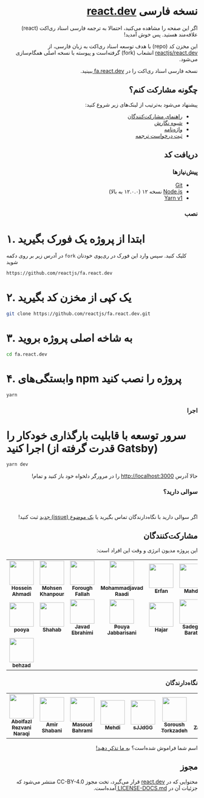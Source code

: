 <h1 dir="rtl">
  نسخه فارسی <a href="https://react.dev/">react.dev</a>
</h1>

<p dir="rtl">
  اگر این صفحه را مشاهده می‌کنید، احتمالا به ترجمه فارسی اسناد ری‌اکت (react)
  علاقه‌مند هستید. پس خوش‌ آمدید!
</p>

<p dir="rtl">
  این مخزن کد (repo) با هدف توسعه اسناد ری‌اکت به زبان فارسی، از
  <a href="https://github.com/reactjs/react.dev">reactjs/react.dev</a>
  انشعاب (fork) گرفته‌است و پیوسته با نسخه اصلی همگام‌سازی می‌شود.
</p>

<p dir="rtl">
  نسخه فارسی اسناد ری‌اکت را در
  <a href="https://fa.react.dev/" target="_blank">
    fa.react.dev
  </a>
  ببینید.
</p>

<h2 dir="rtl">چگونه مشارکت کنم؟</h2>

<p dir="rtl">پیشنهاد می‌شود به‌ترتیب از لینک‌های زیر شروع کنید:</p>
<ul dir="rtl">
  <li>
    <a href="https://github.com/reactjs/fa.react.dev/blob/master/CONTRIBUTING.md">
      راهنمای مشارکت‌کنندگان
    </a>
  </li>
  <li>
    <a href="https://github.com/reactjs/fa.react.dev/blob/master/STYLE-GUIDE.md">
      شیوه نگارش
    </a>
  </li>
  <li>
    <a href="https://github.com/reactjs/fa.react.dev/blob/master/TRANSLATION.md">
      واژه‌نامه
    </a>
  </li>
  <li>
    <a href="https://github.com/reactjs/fa.react.dev/issues/328">
      ثبت درخواست ترجمه
    </a>
  </li>
</ul>

<h2 dir="rtl">دریافت کد</h2>

<h3 dir="rtl">پیش‌نیازها</h3>

<ul dir="rtl">
  <li>
    <a href="https://git-scm.com/downloads">Git</a>
  </li>
  <li>
    <a href="https://nodejs.org/en/">Node.js</a> نسخه ۱۲ (۱۲.۰.۰ به بالا)
  </li>
  <li>
    <a href="https://yarnpkg.com/lang/en/docs/install/">Yarn v1</a>
  </li>
</ul>

<h3 dir="rtl">نصب</h3>

# ۱. ابتدا از پروژه یک فورک بگیرید

در آدرس زیر بر روی دکمه `fork` کلیک کنید.
سپس وارد این فورک در ری‌پوی خودتان شوید
‍‍‍‍‍

```bash
https://github.com/reactjs/fa.react.dev
```

# ۲. یک کپی از مخزن کد بگیرید

```bash
git clone https://github.com/reactjs/fa.react.dev.git
```

# ۳. به شاخه اصلی پروژه بروید

```bash
cd fa.react.dev
```

# ۴. وابستگی‌های npm پروژه را نصب کنید

```bash
yarn
```

<h3 dir="rtl">اجرا</h3>

# سرور توسعه با قابلیت بارگذاری خودکار را اجرا کنید (قدرت گرفته از Gatsby)

```bash
yarn dev
```

<p dir="rtl">
  حالا آدرس <a href="http://localhost:3000">http://localhost:3000</a> را در
  مرورگر دلخواه خود باز کنید و تمام!
</p>

<h3 dir="rtl">سوالی دارید؟</h3>

‌<p dir="rtl">
اگر سوالی دارید با نگاه‌دارندگان تماس بگیرید یا <a href="https://github.com/reactjs/fa.react.dev/issues/new">یک موضوع (issue) جدید</a> ثبت کنید!

</p>

<h2 dir="rtl">مشارکت‌کنندگان</h2>
<p dir="rtl">
این پروژه مدیون انرژی و وقت این افراد است:
</p>
<!-- ALL-CONTRIBUTORS-LIST:START - Do not remove or modify this section -->
<!-- prettier-ignore-start -->
<!-- markdownlint-disable -->
<table>
  <tr>
    <td align="center"><a href="https://github.com/hosseinAMD"><img src="https://avatars2.githubusercontent.com/u/43136173?v=4?s=64" width="64px;" alt=""/><br /><sub><b>Hossein Ahmadi</b></sub></a></td>
    <td align="center"><a href="https://github.com/mohsenkhanpour"><img src="https://avatars1.githubusercontent.com/u/28626829?v=4?s=64" width="64px;" alt=""/><br /><sub><b>Mohsen Khanpour</b></sub></a></td>
    <td align="center"><a href="https://github.com/black-sheep777"><img src="https://avatars2.githubusercontent.com/u/16780155?v=4?s=64" width="64px;" alt=""/><br /><sub><b>Forough Fallah</b></sub></a></td>
    <td align="center"><a href="https://www.bitsnbytes.ir/"><img src="https://avatars2.githubusercontent.com/u/20579660?v=4?s=64" width="64px;" alt=""/><br /><sub><b>Mohammadjavad Raadi</b></sub></a></td>
    <td align="center"><a href="https://octascript.com/"><img src="https://avatars0.githubusercontent.com/u/52595036?v=4?s=64" width="64px;" alt=""/><br /><sub><b>Erfan</b></sub></a></td>
    <td align="center"><a href="https://github.com/mahdinba97"><img src="https://avatars2.githubusercontent.com/u/29746159?v=4?s=64" width="64px;" alt=""/><br /><sub><b>Mahdi</b></sub></a></td>
    <td align="center"><a href="https://github.com/x1smind"><img src="https://avatars0.githubusercontent.com/u/7421771?v=4?s=64" width="64px;" alt=""/><br /><sub><b>Faraz Soroush</b></sub></a></td>
  </tr>
  <tr>
    <td align="center"><a href="https://sabramooz.ir/"><img src="https://avatars0.githubusercontent.com/u/7726076?v=4?s=64" width="64px;" alt=""/><br /><sub><b>pooya</b></sub></a></td>
    <td align="center"><a href="https://github.com/c0m1t"><img src="https://avatars1.githubusercontent.com/u/45701680?v=4?s=64" width="64px;" alt=""/><br /><sub><b>Shahab</b></sub></a></td>
    <td align="center"><a href="https://github.com/J3brahimi"><img src="https://avatars1.githubusercontent.com/u/42724322?v=4?s=64" width="64px;" alt=""/><br /><sub><b>Javad Ebrahimi</b></sub></a></td>
    <td align="center"><a href="http://pouyajabbarisani.com/"><img src="https://avatars1.githubusercontent.com/u/13765850?v=4?s=64" width="64px;" alt=""/><br /><sub><b>Pouya Jabbarisani</b></sub></a></td>
    <td align="center"><a href="https://github.com/hajarsadeghi"><img src="https://avatars3.githubusercontent.com/u/13552048?v=4?s=64" width="64px;" alt=""/><br /><sub><b>Hajar</b></sub></a></td>
    <td align="center"><a href="https://github.com/sadeghbarati"><img src="https://avatars0.githubusercontent.com/u/17789047?v=4?s=64" width="64px;" alt=""/><br /><sub><b>Sadegh Barati</b></sub></a></td>
    <td align="center"><a href="https://github.com/pooooriya"><img src="https://avatars2.githubusercontent.com/u/65160744?v=4?s=64" width="64px;" alt=""/><br /><sub><b>pooooriya</b></sub></a></td>
  </tr>
    <tr>
    <td align="center"><a href="https://github.com/behzad-dev"><img src="https://avatars0.githubusercontent.com/u/70510985?v=4?s=64" width="64px;" alt=""/><br /><sub><b>behzad</b></sub></a></td>
  </tr>
</table>
<!-- markdownlint-restore -->
<!-- prettier-ignore-end -->

<!-- ALL-CONTRIBUTORS-LIST:END -->

<h3 dir="rtl">نگاه‌دارندگان</h3>

<table>
  <tr>
    <td align="center">
      <a href="https://github.com/rezvani2647">
        <img
          src="https://avatars1.githubusercontent.com/u/61161472?v=4?s=64"
          width="64px;"
          alt=""
        />
        <br />
        <sub>
          <b>Abolfazl Rezvani Naraqi</b>
        </sub>
      </a>
    </td>
    <td align="center">
      <a href="https://github.com/Schabaani">
        <img
          src="https://avatars3.githubusercontent.com/u/16123923?v=4?s=64"
          width="64px;"
          alt=""
        />
        <br />
        <sub>
          <b>Amir Shabani</b>
        </sub>
      </a>
    </td>
    <td align="center">
      <a href="http://refactor.ir/">
        <img
          src="https://avatars2.githubusercontent.com/u/10113477?v=4?s=64"
          width="64px;"
          alt=""
        />
        <br />
        <sub>
          <b>Masoud Bahrami</b>
        </sub>
      </a>
    </td>
    <td align="center">
      <a href="https://github.com/seven-deuce">
        <img
          src="https://avatars1.githubusercontent.com/u/40258654?v=4?s=64"
          width="64px;"
          alt=""
        />
        <br />
        <sub>
          <b>Mehdi</b>
        </sub>
      </a>
    </td>
    <td align="center">
      <a href="https://github.com/sJJdGG">
        <img
          src="https://avatars1.githubusercontent.com/u/25764288?v=4?s=64"
          width="64px;"
          alt=""
        />
        <br />
        <sub>
          <b>sJJdGG</b>
        </sub>
      </a>
    </td>
    <td align="center">
      <a href="http://sorousht.com/">
        <img
          src="https://avatars2.githubusercontent.com/u/3072018?v=4?s=64"
          width="64px;"
          alt=""
        />
        <br />
        <sub>
          <b>Soroush Torkzadeh</b>
        </sub>
      </a>
    </td>
    <td align="center">
      <a href="https://github.com/zahrajoulaei">
        <img
          src="https://avatars0.githubusercontent.com/u/13994544?v=4?s=64"
          width="64px;"
          alt=""
        />
        <br />
        <sub>
          <b>ZahraCandoIt!</b>
        </sub>
      </a>
    </td>
    <td align="center">
      <a href="https://avatars.githubusercontent.com/u/22578309?v=4">
        <img
          src="https://avatars.githubusercontent.com/u/22578309?v=4"
          width="64px;"
          alt=""
        />
        <br />
        <sub>
          <b>Anna Abadi </b>
        </sub>
      </a>
    </td>
  </tr>
</table>
<p dir="rtl">
  اسم شما فراموش شده‌است؟‌
  <a href="https://github.com/reactjs/fa.react.dev/issues/new">
    به ما تذکر دهید!
  </a>
</p>

<h2 dir="rtl">مجوز</h2>

<p dir="rtl">
  محتوایی که در <a href="https://react.dev/">react.dev</a> قرار می‌گیرد، تخت
  مجوز CC-BY-4.0 منتشر می‌شود که جزئیات آن در
  <a href="https://github.com/open-source-explorer/reactjs.org/blob/master/LICENSE-DOCS.md">
    LICENSE-DOCS.md
  </a>
  آمده‌است.
</p>
